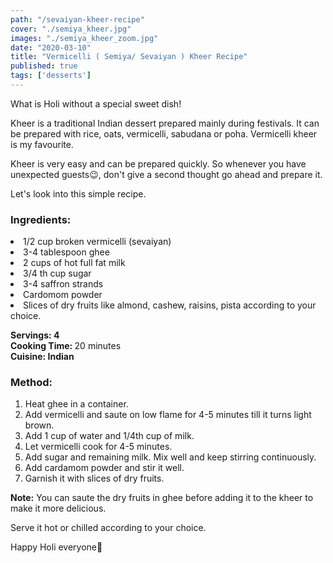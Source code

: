 ```yaml
---
path: "/sevaiyan-kheer-recipe"
cover: "./semiya_kheer.jpg"
images: "./semiya_kheer_zoom.jpg"
date: "2020-03-10"
title: "Vermicelli ( Semiya/ Sevaiyan ) Kheer Recipe"
published: true
tags: ['desserts']
---
```

What is Holi without a special sweet dish!

Kheer is a traditional Indian dessert prepared mainly during festivals. It can be prepared with rice, oats, vermicelli, sabudana or poha. Vermicelli kheer is my favourite.</p>
<p>Kheer is very easy and can be prepared quickly. So whenever you have unexpected guests😉, don't give a second thought go ahead and prepare it.</p>
<p>Let's look into this simple recipe.</p>
<h3>Ingredients:</h3>

<li>1/2 cup broken vermicelli (sevaiyan)</li>
<li>3-4 tablespoon ghee</li>
<li>2 cups of hot full fat milk</li>
<li> 3/4 th cup sugar</li>
<li> 3-4 saffron strands</li>
<li>Cardomom powder</li>
<li>Slices of dry fruits like almond, cashew, raisins, pista according to your choice.</li>
</ol>

<p><b>Servings: 4</b><br>
<b>Cooking Time: </b>20 minutes<br>
<b>Cuisine: Indian</b>
</p>

<h3>Method:</h3>
<ol>
<li>Heat ghee in a container.</li>
<li>Add vermicelli and saute on low flame for 4-5 minutes till it turns light brown.</li>
<li>Add 1 cup of water and 1/4th cup of milk.</li>
<li>Let vermicelli cook for 4-5 minutes.</li>
<li>Add sugar and remaining milk. Mix well and keep stirring continuously.</li>
<li>Add cardamom powder and stir it well.</li>
<li>Garnish it with slices of dry fruits.</li>
</ol>

<p><b>Note:</b> You can saute the dry fruits in ghee before adding it to the kheer to make it more delicious.</p>

Serve it hot or chilled according to your choice.

Happy Holi everyone🙂
